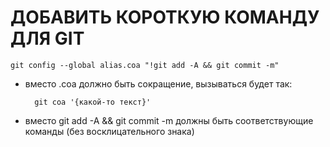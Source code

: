 # ДОБАВИТЬ КОРОТКУЮ КОМАНДУ ДЛЯ GIT

	git config --global alias.coa "!git add -A && git commit -m"

* вместо .coa должно быть сокращение, вызываться будет так:

		git coa '{какой-то текст}'

* вместо git add -A && git commit -m должны быть соответствующие команды (без восклицательного знака)